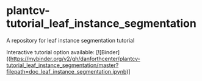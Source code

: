 # plantcv-tutorial_leaf_instance_segmentation
A repository for leaf instance segmentation tutorial

Interactive tutorial option available:
[![Binder]((https://mybinder.org/v2/gh/danforthcenter/plantcv-tutorial_leaf_instance_segmentation/master?filepath=doc_leaf_instance_segmentation.ipynb)]
